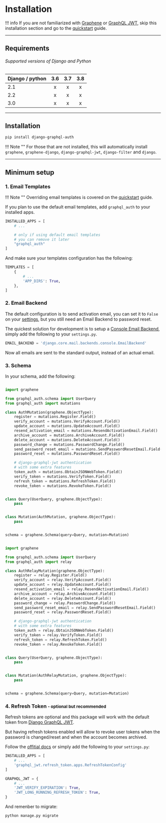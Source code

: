 # Installation

!!! info
    If you are not familiarized with
    [Graphene](https://github.com/graphql-python/graphene)
    or [GraphQL JWT](https://github.com/flavors/django-graphql-jwt), skip this
    installation section and go to the [quickstart](/quickstart) guide.

---

## Requirements

###### Supported versions of Django and Python

| Django / python |3.6|3.7|3.8|
| --- |:---:|:---:|:---:|
|2.1|x|x|x|
|2.2|x|x|x|
|3.0|x|x|x|

---

## Installation

```bash
pip install django-graphql-auth
```

!!! Note ""
    For those that are not installed, this will automatically install `graphene`, `graphene-django`,
    `django-graphql-jwt`, `django-filter` and `django`.

---

## Minimum setup

### 1. Email Templates

!!! Note ""
    Overriding email templates is covered on the [quickstart](/quickstart/#overriding-email-templates) guide.

If you plan to use the default email templates, add ``graphql_auth`` to your
installed apps.

```python
INSTALLED_APPS = [
    # ...

    # only if using default email templates
    # you can remove it later
    "graphql_auth"
]
```

And make sure your templates configuration has the following:

```python
TEMPLATES = [
    {
        # ...
        'APP_DIRS': True,
    },
]
```

### 2. Email Backend

The default configuration is to send activation email,
you can set it to ``False`` on your [settings](/settings),
but you still need an Email Backend
to password reset.

The quickest solution for development is to setup a [Console Email Backend](https://docs.djangoproject.com/en/3.0/topics/email/#console-backend), simply add the following to your ```settings.py```.

```python
EMAIL_BACKEND = 'django.core.mail.backends.console.EmailBackend'
```

Now all emails are sent to the standard output, instead of an actual email.

### 3. Schema

In your schema, add the following:

```python tab="GraphQL"

import graphene

from graphql_auth.schema import UserQuery
from graphql_auth import mutations

class AuthMutation(graphene.ObjectType):
    register = mutations.Register.Field()
    verify_account = mutations.VerifyAccount.Field()
    update_account = mutations.UpdateAccount.Field()
    resend_activation_email = mutations.ResendActivationEmail.Field()
    archive_account = mutations.ArchiveAccount.Field()
    delete_account = mutations.DeleteAccount.Field()
    password_change = mutations.PasswordChange.Field()
    send_password_reset_email = mutations.SendPasswordResetEmail.Field()
    password_reset = mutations.PasswordReset.Field()

    # django-graphql-jwt authentication
    # with some extra features
    token_auth = mutations.ObtainJSONWebToken.Field()
    verify_token = mutations.VerifyToken.Field()
    refresh_token = mutations.RefreshToken.Field()
    revoke_token = mutations.RevokeToken.Field()


class Query(UserQuery, graphene.ObjectType):
    pass


class Mutation(AuthMutation, graphene.ObjectType):
    pass


schema = graphene.Schema(query=Query, mutation=Mutation)
```

```python tab="Relay"

import graphene

from graphql_auth.schema import UserQuery
from graphql_auth import relay

class AuthRelayMutation(graphene.ObjectType):
    register = relay.Register.Field()
    verify_account = relay.VerifyAccount.Field()
    update_account = relay.UpdateAccount.Field()
    resend_activation_email = relay.ResendActivationEmail.Field()
    archive_account = relay.ArchiveAccount.Field()
    delete_account = relay.DeleteAccount.Field()
    password_change = relay.PasswordChange.Field()
    send_password_reset_email = relay.SendPasswordResetEmail.Field()
    password_reset = relay.PasswordReset.Field()

    # django-graphql-jwt authentication
    # with some extra features
    token_auth = relay.ObtainJSONWebToken.Field()
    verify_token = relay.VerifyToken.Field()
    refresh_token = relay.RefreshToken.Field()
    revoke_token = relay.RevokeToken.Field()


class Query(UserQuery, graphene.ObjectType):
    pass


class Mutation(AuthRelayMutation, graphene.ObjectType):
    pass


schema = graphene.Schema(query=Query, mutation=Mutation)
```

### 4. Refresh Token <small>- optional but recommended</small>

Refresh tokens are optional and this package will work with the default token
from [Django GraphQL JWT](https://github.com/flavors/django-graphql-jwt).

But having refresh tokens enabled will allow to revoke user tokens when
the password is changed/reset and when the account becomes archived.

Follow the [offitial docs](https://django-graphql-jwt.domake.io/en/latest/refresh_token.html#long-running-refresh-tokens) or simply add the following to your ``settings.py``:

```python
INSTALLED_APPS = [
    # ...
    'graphql_jwt.refresh_token.apps.RefreshTokenConfig'
]

GRAPHQL_JWT = {
    # ...
    'JWT_VERIFY_EXPIRATION': True,
    'JWT_LONG_RUNNING_REFRESH_TOKEN': True,
}
```

And remenber to migrate:

```bash
python manage.py migrate
```
